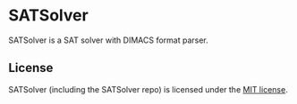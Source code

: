 # SATSolver
SATSolver is a SAT solver with DIMACS format parser.
## License
SATSolver (including the SATSolver repo) is licensed under the [MIT license](https://github.com/vabalcar/SATSolver/blob/master/LICENSE.txt).